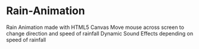 # Rain-Animation
Rain Animation made with HTML5 Canvas
Move mouse across screen to change direction and speed of rainfall
Dynamic Sound Effects depending on speed of rainfall
